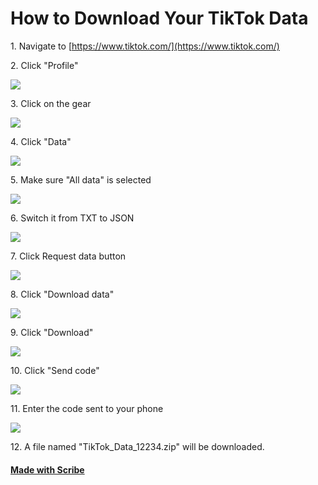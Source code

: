 # How to Download Your TikTok Data


1\. Navigate to [https://www.tiktok.com/](https://www.tiktok.com/)


2\. Click "Profile"

![](https://ajeuwbhvhr.cloudimg.io/colony-recorder.s3.amazonaws.com/files/2025-01-18/699014bf-ca84-4f71-b685-9fcdcd3a42d6/ascreenshot.jpeg?tl_px=0,539&br_px=1719,1501&force_format=jpeg&q=100&width=1120.0&wat=1&wat_opacity=0.7&wat_gravity=northwest&wat_url=https://colony-recorder.s3.us-west-1.amazonaws.com/images/watermarks/FB923C_standard.png&wat_pad=81,281)


3\. Click on the gear

![](https://ajeuwbhvhr.cloudimg.io/colony-recorder.s3.amazonaws.com/files/2025-01-18/92fc0f36-1ffb-4c3c-9227-684cd70e4a7a/ascreenshot.jpeg?tl_px=741,0&br_px=2461,961&force_format=jpeg&q=100&width=1120.0&wat=1&wat_opacity=0.7&wat_gravity=northwest&wat_url=https://colony-recorder.s3.us-west-1.amazonaws.com/images/watermarks/FB923C_standard.png&wat_pad=524,117)


4\. Click "Data"

![](https://ajeuwbhvhr.cloudimg.io/colony-recorder.s3.amazonaws.com/files/2025-01-18/f79bbebf-8a2f-4aa3-ba28-0735c7b11ba6/ascreenshot.jpeg?tl_px=250,401&br_px=1969,1362&force_format=jpeg&q=100&width=1120.0&wat=1&wat_opacity=0.7&wat_gravity=northwest&wat_url=https://colony-recorder.s3.us-west-1.amazonaws.com/images/watermarks/FB923C_standard.png&wat_pad=524,277)


5\. Make sure "All data" is selected

![](https://ajeuwbhvhr.cloudimg.io/colony-recorder.s3.amazonaws.com/files/2025-01-18/80cdaebc-79da-4714-b65a-48746dd23438/ascreenshot.jpeg?tl_px=978,27&br_px=2698,988&force_format=jpeg&q=100&width=1120.0&wat=1&wat_opacity=0.7&wat_gravity=northwest&wat_url=https://colony-recorder.s3.us-west-1.amazonaws.com/images/watermarks/FB923C_standard.png&wat_pad=854,276)


6\. Switch it from TXT to JSON

![](https://ajeuwbhvhr.cloudimg.io/colony-recorder.s3.amazonaws.com/files/2025-01-18/eb3c3d4c-5af5-4af4-8aa9-920299737132/ascreenshot.jpeg?tl_px=978,531&br_px=2698,1492&force_format=jpeg&q=100&width=1120.0&wat=1&wat_opacity=0.7&wat_gravity=northwest&wat_url=https://colony-recorder.s3.us-west-1.amazonaws.com/images/watermarks/FB923C_standard.png&wat_pad=848,277)


7\. Click Request data button

![](https://ajeuwbhvhr.cloudimg.io/colony-recorder.s3.amazonaws.com/files/2025-01-18/9d13303e-1c66-43a4-9f02-8a06dccc90fc/ascreenshot.jpeg?tl_px=978,739&br_px=2698,1700&force_format=jpeg&q=100&width=1120.0&wat=1&wat_opacity=0.7&wat_gravity=northwest&wat_url=https://colony-recorder.s3.us-west-1.amazonaws.com/images/watermarks/FB923C_standard.png&wat_pad=747,277)


8\. Click "Download data"

![](https://ajeuwbhvhr.cloudimg.io/colony-recorder.s3.amazonaws.com/files/2025-01-18/85809442-fc87-4717-9ddf-ce8d49698ce6/ascreenshot.jpeg?tl_px=978,0&br_px=2698,961&force_format=jpeg&q=100&width=1120.0&wat=1&wat_opacity=0.7&wat_gravity=northwest&wat_url=https://colony-recorder.s3.us-west-1.amazonaws.com/images/watermarks/FB923C_standard.png&wat_pad=650,90)


9\. Click "Download"

![](https://ajeuwbhvhr.cloudimg.io/colony-recorder.s3.amazonaws.com/files/2025-01-18/94860bff-5e4f-4a90-a496-e90ea958b896/ascreenshot.jpeg?tl_px=978,0&br_px=2698,961&force_format=jpeg&q=100&width=1120.0&wat=1&wat_opacity=0.7&wat_gravity=northwest&wat_url=https://colony-recorder.s3.us-west-1.amazonaws.com/images/watermarks/FB923C_standard.png&wat_pad=813,276)


10\. Click "Send code"

![](https://ajeuwbhvhr.cloudimg.io/colony-recorder.s3.amazonaws.com/files/2025-01-18/796bffa2-729f-46c0-b476-17b46feab1b4/ascreenshot.jpeg?tl_px=472,0&br_px=2192,961&force_format=jpeg&q=100&width=1120.0&wat=1&wat_opacity=0.7&wat_gravity=northwest&wat_url=https://colony-recorder.s3.us-west-1.amazonaws.com/images/watermarks/FB923C_standard.png&wat_pad=524,260)


11\. Enter the code sent to your phone

![](https://ajeuwbhvhr.cloudimg.io/colony-recorder.s3.amazonaws.com/files/2025-01-18/9a3ea54e-5606-49e2-8cef-1f1ee88fe314/ascreenshot.jpeg?tl_px=194,0&br_px=1913,961&force_format=jpeg&q=100&width=1120.0&wat=1&wat_opacity=0.7&wat_gravity=northwest&wat_url=https://colony-recorder.s3.us-west-1.amazonaws.com/images/watermarks/FB923C_standard.png&wat_pad=524,176)


12\. A file named "TikTok_Data_12234.zip" will be downloaded.
#### [Made with Scribe](https://scribehow.com/shared/How_to_Download_Your_TikTok_Data__CFc6WyuSQ76haIvKY6d0YQ)


